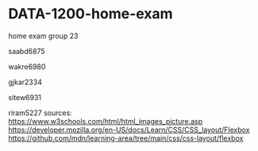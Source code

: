 # DATA-1200-home-exam
home exam group 23

saabd6875

wakre6980

gjkar2334

sitew6931

riram5227
 sources: 
 https://www.w3schools.com/html/html_images_picture.asp
 https://developer.mozilla.org/en-US/docs/Learn/CSS/CSS_layout/Flexbox
 https://github.com/mdn/learning-area/tree/main/css/css-layout/flexbox
 